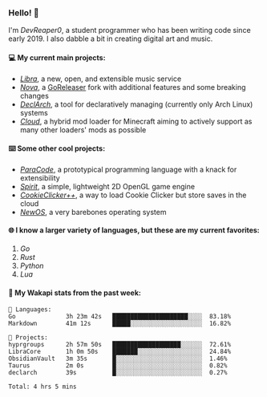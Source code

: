 ### Hello! 👋

I'm _DevReaper0_, a student programmer who has been writing code since early 2019. I also dabble a bit in creating digital art and music.

#### 💻 My current main projects:

-   _[Libra](https://github.com/LibraMusic)_, a new, open, and extensible music service
-   _[Nova](https://github.com/LibraMusic/Nova)_, a [GoReleaser](https://github.com/goreleaser/goreleaser) fork with additional features and some breaking changes
-   _[DeclArch](https://github.com/DevReaper0/declarch)_, a tool for declaratively managing (currently only Arch Linux) systems
-   _[Cloud](https://github.com/CloudLoaderMC/CloudLoader)_, a hybrid mod loader for Minecraft aiming to actively support as many other loaders' mods as possible

#### ⌨️ Some other cool projects:

-   _[ParaCode](https://github.com/ParaCodeLang/ParaCode)_, a prototypical programming language with a knack for extensibility
-   _[Spirit](https://gitlab.com/DevReaper0/SpiritEngine)_, a simple, lightweight 2D OpenGL game engine
-   _[CookieClicker++](https://github.com/DevReaper0/CookieClickerPlusPlus)_, a way to load Cookie Clicker but store saves in the cloud
-   _[NewOS](https://github.com/DevReaper0/NewOS)_, a very barebones operating system

#### 🌐 I know a larger variety of languages, but these are my current favorites:

1. _Go_
2. _Rust_
3. _Python_
4. _Lua_

#### 📡 My Wakapi stats from the past week:

```text
💾 Languages:
Go              3h 23m 42s   █████████████████████░░░░  83.18%
Markdown        41m 12s      █████░░░░░░░░░░░░░░░░░░░░  16.82%

💼 Projects:
hyprgroups      2h 57m 50s   ███████████████████░░░░░░  72.61%
LibraCore       1h 0m 50s    ███████░░░░░░░░░░░░░░░░░░  24.84%
ObsidianVault   3m 35s       █░░░░░░░░░░░░░░░░░░░░░░░░  1.46%
Taurus          2m 0s        █░░░░░░░░░░░░░░░░░░░░░░░░  0.82%
declarch        39s          █░░░░░░░░░░░░░░░░░░░░░░░░  0.27%

Total: 4 hrs 5 mins
```
